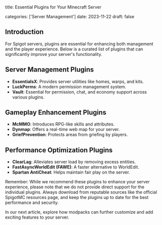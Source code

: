 title: Essential Plugins for Your Minecraft Server

categories: ['Server Management']
date: 2023-11-22
draft: false

## Introduction
For Spigot servers, plugins are essential for enhancing both management and the player experience. Below is a curated list of plugins that can significantly improve your server's functionality.

## Server Management Plugins

- **EssentialsX**: Provides server utilities like homes, warps, and kits.
- **LuckPerms**: A modern permission management system.
- **Vault**: Essential for permission, chat, and economy support across various plugins.

## Gameplay Enhancement Plugins

- **McMMO**: Introduces RPG-like skills and attributes.
- **Dynmap**: Offers a real-time web map for your server.
- **GriefPrevention**: Protects areas from griefing by players.

## Performance Optimization Plugins

- **ClearLag**: Alleviates server load by removing excess entities.
- **FastAsyncWorldEdit (FAWE)**: A faster alternative to WorldEdit.
- **Spartan AntiCheat**: Helps maintain fair play on the server.

Remember: While we recommend these plugins to enhance your server experience, please note that we do not provide direct support for the individual plugins. Always download from reputable sources like the official SpigotMC resources page, and keep the plugins up to date for the best performance and security.

In our next article, explore how modpacks can further customize and add exciting features to your server.